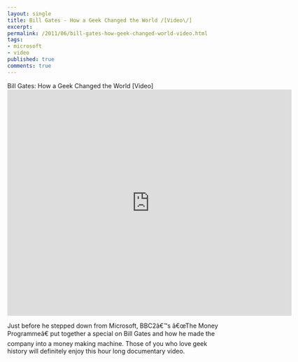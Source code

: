 ```yaml
---
layout: single
title: Bill Gates - How a Geek Changed the World /[Video\/]
excerpt: 
permalink: /2011/06/bill-gates-how-geek-changed-world-video.html
tags: 
- microsoft
- video
published: true
comments: true
---
```

Bill Gates: How a Geek Changed the World [Video]
<embed allowfullscreen="true" allowscriptaccess="never" height="517" src="http://www.youtube.com/v/bQ2C3umgN6M?version=3&amp;hl=en_GB&amp;rel=0" type="application/x-shockwave-flash" width="650" wmode="transparent"></embed>

Just before he stepped down from Microsoft, BBC2â€™s â€œThe Money Programmeâ€ put together a special on Bill Gates and how he made the company into a money making machine. Those of you who love geek history will definitely enjoy this hour long documentary video.
